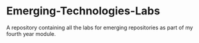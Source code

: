 # Emerging-Technologies-Labs
A repository containing all the labs for emerging repositories as part of my fourth year module.
